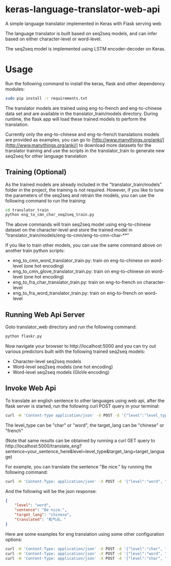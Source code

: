 # keras-language-translator-web-api

A simple language translator implemented in Keras with Flask serving web

The language translator is built based on seq2seq models, and can infer based on either character-level or word-level. 

The seq2seq model is implemented using LSTM encoder-decoder on Keras. 

# Usage

Run the following command to install the keras, flask and other dependency modules:

```bash
sudo pip install -r requirements.txt
```

The translator models are trained using eng-to-french and eng-to-chinese data set and are available in the 
translator_train/models directory. During runtime, the flask app will load these trained models to perform the 
translation.

Currently only the eng-to-chinese and eng-to-french translations models are provided as examples, you can
go to [http://www.manythings.org/anki/](http://www.manythings.org/anki/) to download more datasets for the translator
training and use the scripts in the translator_train to generate new seq2seq for other language translation

## Training (Optional)

As the trained models are already included in the "translator_train/models" folder in the project, the training is
not required. However, if you like to tune the parameters of the seq2seq and retrain the models, you can use the 
following command to run the training:

```bash
cd translator_train
python eng_to_cmn_char_seq2seq_train.py
```

The above commands will train seq2seq model using eng-to-chinese dataset on the character-level and store the trained model
in "translator_train/models/eng-to-cmn/eng-to-cmn-char-**"

If you like to train other models, you can use the same command above on another train python scripts:

* eng_to_cmn_word_translator_train.py: train on eng-to-chinese on word-level (one hot encoding)
* eng_to_cmn_glove_translator_train.py: train on eng-to-chinese on word-level (one hot encoding)
* eng_to_fra_char_translator_train.py: train on eng-to-french on character-level
* eng_to_fra_word_translator_train.py: train on eng-to-french on word-level

## Running Web Api Server

Goto translator_web directory and run the following command:

```bash
python flaskr.py
```

Now navigate your browser to http://localhost:5000 and you can try out various predictors built with the following
trained seq2seq models:

* Character-level seq2seq models
* Word-level seq2seq models (one hot encoding)
* Word-level seq2seq models (GloVe encoding)

## Invoke Web Api

To translate an english sentence to other languages using web api, after the flask server is started, run the following curl POST query
in your terminal:

```bash
curl -H 'Content-Type application/json' -X POST -d '{"level":"level_type", "sentence":"your_sentence_here", "target_lang":"target_language"}' http://localhost:5000/translate_eng
```

The level_type can be "char" or "word", the target_lang can be "chinese" or "french"

(Note that same results can be obtained by running a curl GET query to http://localhost:5000/translate_eng?sentence=your_sentence_here&level=level_type&target_lang=target_language)

For example, you can translate the sentence "Be nice." by running the following command:

```bash
curl -H 'Content-Type: application/json' -X POST -d '{"level":"word", "sentence":"Be nice.", "target_lang":"chinese"}' http://localhost:5000/translate_eng
```

And the following will be the json response:

```json
{
    "level": "word",
    "sentence": "Be nice.",
    "target_lang": "chinese",
    "translated": "和气点。"
}
```

Here are some examples for eng translation using some other configuration options:

```bash
curl -H 'Content-Type: application/json' -X POST -d '{"level":"char", "sentence":"Be nice.", "target_lang":"chinese"}' http://localhost:5000/translate_eng
curl -H 'Content-Type: application/json' -X POST -d '{"level":"word", "sentence":"Be nice.", "target_lang":"french"}' http://localhost:5000/translate_eng
curl -H 'Content-Type: application/json' -X POST -d '{"level":"char", "sentence":"Be nice.", "target_lang":"french"}' http://localhost:5000/translate_eng
```







